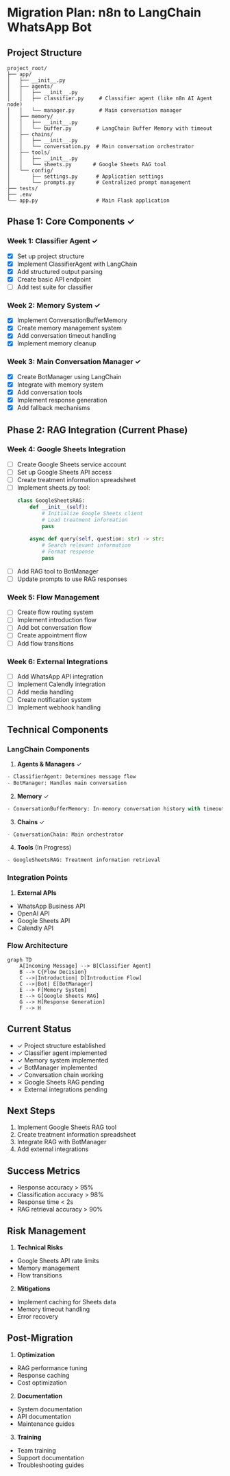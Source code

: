 # Migration Plan: n8n to LangChain WhatsApp Bot

## Project Structure
```
project_root/
├── app/
│   ├── __init__.py
│   ├── agents/
│   │   ├── __init__.py
│   │   ├── classifier.py     # Classifier agent (like n8n AI Agent node)
│   │   └── manager.py        # Main conversation manager
│   ├── memory/
│   │   ├── __init__.py
│   │   └── buffer.py        # LangChain Buffer Memory with timeout
│   ├── chains/
│   │   ├── __init__.py
│   │   └── conversation.py  # Main conversation orchestrator
│   ├── tools/
│   │   ├── __init__.py
│   │   └── sheets.py       # Google Sheets RAG tool
│   └── config/
│       ├── settings.py      # Application settings
│       └── prompts.py       # Centralized prompt management
├── tests/
├── .env
└── app.py                   # Main Flask application
```

## Phase 1: Core Components ✓
### Week 1: Classifier Agent ✓
- [x] Set up project structure
- [x] Implement ClassifierAgent with LangChain
- [x] Add structured output parsing
- [x] Create basic API endpoint
- [ ] Add test suite for classifier

### Week 2: Memory System ✓
- [x] Implement ConversationBufferMemory
- [x] Create memory management system
- [x] Add conversation timeout handling
- [x] Implement memory cleanup

### Week 3: Main Conversation Manager ✓
- [x] Create BotManager using LangChain
- [x] Integrate with memory system
- [x] Add conversation tools
- [x] Implement response generation
- [x] Add fallback mechanisms

## Phase 2: RAG Integration (Current Phase)
### Week 4: Google Sheets Integration
- [ ] Create Google Sheets service account
- [ ] Set up Google Sheets API access
- [ ] Create treatment information spreadsheet
- [ ] Implement sheets.py tool:
  ```python
  class GoogleSheetsRAG:
      def __init__(self):
          # Initialize Google Sheets client
          # Load treatment information
          pass
          
      async def query(self, question: str) -> str:
          # Search relevant information
          # Format response
          pass
  ```
- [ ] Add RAG tool to BotManager
- [ ] Update prompts to use RAG responses

### Week 5: Flow Management
- [ ] Create flow routing system
- [ ] Implement introduction flow
- [ ] Add bot conversation flow
- [ ] Create appointment flow
- [ ] Add flow transitions

### Week 6: External Integrations
- [ ] Add WhatsApp API integration
- [ ] Implement Calendly integration
- [ ] Add media handling
- [ ] Create notification system
- [ ] Implement webhook handling

## Technical Components

### LangChain Components
1. **Agents & Managers** ✓
```python
- ClassifierAgent: Determines message flow
- BotManager: Handles main conversation
```

2. **Memory** ✓
```python
- ConversationBufferMemory: In-memory conversation history with timeout
```

3. **Chains** ✓
```python
- ConversationChain: Main orchestrator
```

4. **Tools** (In Progress)
```python
- GoogleSheetsRAG: Treatment information retrieval
```

### Integration Points
1. **External APIs**
- WhatsApp Business API
- OpenAI API
- Google Sheets API
- Calendly API

### Flow Architecture
```mermaid
graph TD
    A[Incoming Message] --> B[Classifier Agent]
    B --> C{Flow Decision}
    C -->|Introduction| D[Introduction Flow]
    C -->|Bot| E[BotManager]
    E --> F[Memory System]
    E --> G[Google Sheets RAG]
    G --> H[Response Generation]
    F --> H
```

## Current Status
- ✓ Project structure established
- ✓ Classifier agent implemented
- ✓ Memory system implemented
- ✓ BotManager implemented
- ✓ Conversation chain working
- ✗ Google Sheets RAG pending
- ✗ External integrations pending

## Next Steps
1. Implement Google Sheets RAG tool
2. Create treatment information spreadsheet
3. Integrate RAG with BotManager
4. Add external integrations

## Success Metrics
- Response accuracy > 95%
- Classification accuracy > 98%
- Response time < 2s
- RAG retrieval accuracy > 90%

## Risk Management
1. **Technical Risks**
- Google Sheets API rate limits
- Memory management
- Flow transitions

2. **Mitigations**
- Implement caching for Sheets data
- Memory timeout handling
- Error recovery

## Post-Migration
1. **Optimization**
- RAG performance tuning
- Response caching
- Cost optimization

2. **Documentation**
- System documentation
- API documentation
- Maintenance guides

3. **Training**
- Team training
- Support documentation
- Troubleshooting guides 